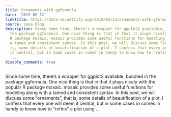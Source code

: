 ```yaml
---
title: Ornaments with ggformula
date: '2019-02-12'
linkTitle: https://data-se.netlify.app/2019/02/12/ornaments-with-gformula/
source: sesa blog
description: Since some time, there’s a wrapper for ggplot2 available, bundled in
  the package ggformula. One nice thing is that in that it plays nicely with the popular
  R package mosaic. mosaic provides some useful functions for modeling along with
  a tamed and consistent syntax. In this post, we will discuss some “ornaments”, that
  is, some details of beautification of a plot. I confess that every one will deem
  it central, but in some cases in comes in handy to know how to “refine” a plot using
  ...
disable_comments: true
---
```

Since some time, there’s a wrapper for ggplot2 available, bundled in the package ggformula. One nice thing is that in that it plays nicely with the popular R package mosaic. mosaic provides some useful functions for modeling along with a tamed and consistent syntax. In this post, we will discuss some “ornaments”, that is, some details of beautification of a plot. I confess that every one will deem it central, but in some cases in comes in handy to know how to “refine” a plot using ...